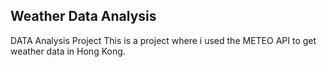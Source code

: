 ## **Weather Data Analysis**
DATA Analysis Project
This is a project where i used the METEO API to get weather data in Hong Kong.
